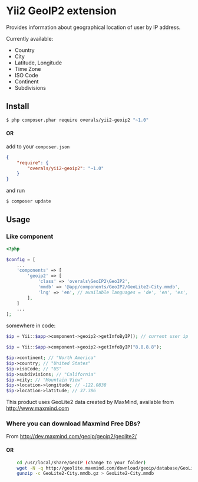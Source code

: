 Yii2 GeoIP2 extension
=====================

Provides information about geographical location of user by IP address.

Currently available:
* Country
* City
* Latitude, Longitude
* Time Zone
* ISO Code
* Continent
* Subdivisions

## Install

```bash
$ php composer.phar require overals/yii2-geoip2 "~1.0"
```

#### OR

add to your `composer.json`

```json
{
    "require": {
        "overals/yii2-geoip2": "~1.0"
    }
}
```

and run

```bash
$ composer update
```

## Usage

### Like component

```php
<?php

$config = [
    ...
    'components' => [
        'geoip2' => [
            'class' => 'overals\GeoIP2\GeoIP2',
            'mmdb' => '@app/components/GeoIP2/GeoLite2-City.mmdb',
            'lng' => 'en', // available languages = 'de', 'en', 'es', 'ja', 'ru', 'zh-CN'
        ],
    ]
    ...
];
```

somewhere in code:

```php
$ip = Yii::$app->component->geoip2->getInfoByIP(); // current user ip

$ip = Yii::$app->component->geoip2->getInfoByIP("8.8.8.8");

$ip->continent; // "North America"
$ip->country; // "United States"
$ip->isoCode; // "US"
$ip->subdivisions; // "California"
$ip->city; // "Mountain View"
$ip->location->longitude; // -122.0838
$ip->location->latitude; // 37.386

```

This product uses GeoLite2 data created by MaxMind, available from http://www.maxmind.com

### Where you can download Maxmind Free DBs?

From http://dev.maxmind.com/geoip/geoip2/geolite2/

#### OR

```bash
    cd /usr/local/share/GeoIP (change to your folder)
    wget -N -q http://geolite.maxmind.com/download/geoip/database/GeoLite2-City.mmdb.gz
    gunzip -c GeoLite2-City.mmdb.gz > GeoLite2-City.mmdb
```


